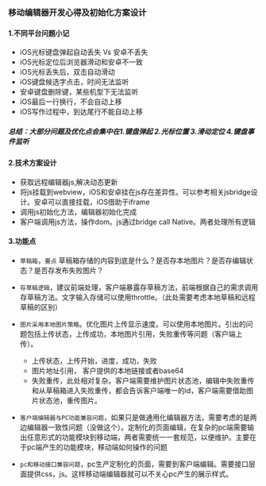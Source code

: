 ### 移动编辑器开发心得及初始化方案设计

#### 1.不同平台问题小记

- iOS光标键盘弹起自动丢失 Vs 安卓不丢失
- iOS光标定位后浏览器滑动和安卓不一致
- iOS光标丢失后，双击自动滑动
- iOS键盘候选字点击，时间无法监听
- 安卓键盘删除键，某些机型下无法监听
- iOS最后一行换行，不会自动上移
- iOS写作过程中，到达尾行不能自动上移

##### 总结：大部分问题及优化点会集中在1.键盘弹起 2.光标位置 3.滑动定位 4.键盘事件监听

#### 2.技术方案设计
- 获取远程编辑器js,解决动态更新
- 将js挂载到webview，iOS和安卓挂在js存在差异性。可以参考相关jsbridge设计。安卓可以直接挂载，iOS借助于iframe
- 调用js初始化方法，编辑器初始化完成
- 客户端调用js方法，操作dom。js通过bridge call Native。两者处理所有逻辑


#### 3.功能点
- `草稿箱`，`要点` 草稿箱存储的内容到底是什么？是否存本地图片？是否存编辑状态？是否存发布失败图片？
- `存草稿逻辑`，建议前端处理，客户端暴露存草稿方法，前端根据自己的需求调用存草稿方法。文字输入存储可以使用throttle。（此处需要考虑本地草稿和远程草稿的区别）
- `图片采用本地图片策略`。优化图片上传显示速度。可以使用本地图片。引出的问题包括上传状态，上传成功，本地图片引用，失败重传等问题（客户端上传）。
  - 上传状态，上传开始，进度，成功，失败
  - 图片地址引用， 客户提供的本地链接或者base64
  - 失败重传，此处相对复杂。客户端需要维护图片状态池，编辑中失败重传和从草稿箱进入失败重传，都会告诉客户端唯一的id，客户端需要借助图片状态池，重传图片。
  
- `客户端编辑器与PC功能兼容问题`，如果只是做通用化编辑器方法，需要考虑的是两边编辑器一致性问题（没做这个）。定制化的页面编辑，在复杂的pc端需要输出任意形式的功能模块到移动端，两者需要统一一套规范，以便维护。主要在于pc端产生的功能模块，移动端如何操作的问题

- `pc和移动接口兼容问题`，pc生产定制化的页面，需要到客户端编辑。需要接口层面提供css，js。这样移动端编辑器就可以不关心pc产生的展示样式。

